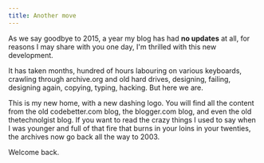 ```yaml
---
title: Another move
---
```


As we say goodbye to 2015, a year my blog has had **no updates** at all, for reasons I may share with you one day, I'm thrilled with this new development.

It has taken months, hundred of hours labouring on various keyboards, crawling through archive.org and old hard drives, designing, failing, designing again, copying, typing, hacking. But here we are.

This is my new home, with a new dashing logo. You will find all the content from the old codebetter.com blog, the blogger.com blog, and even the old thetechnolgist blog. If you want to read the crazy things I used to say when I was younger and full of that fire that burns in your loins in your twenties, the archives now go back all the way to 2003.

Welcome back.